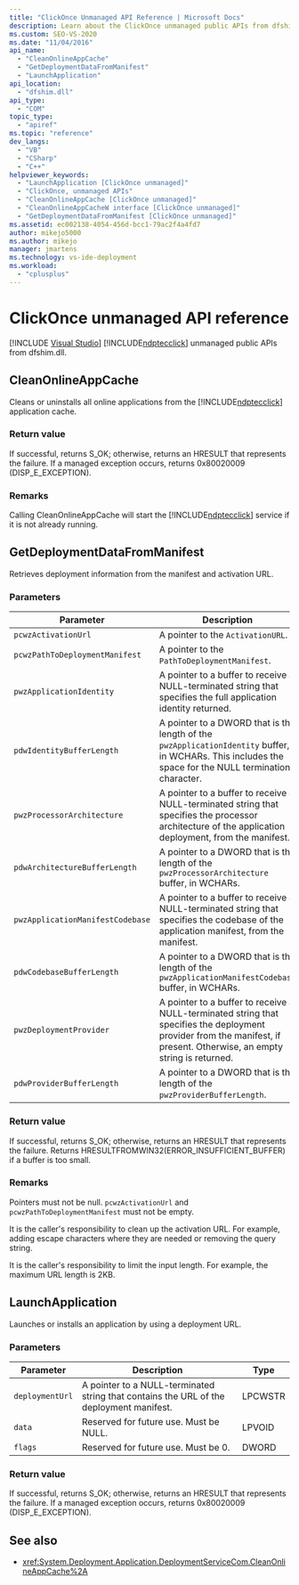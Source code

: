 ```yaml
---
title: "ClickOnce Unmanaged API Reference | Microsoft Docs"
description: Learn about the ClickOnce unmanaged public APIs from dfshim.dll, including CleanOnlineAppCache, GetDeploymentDataFromManifest, and LaunchApplication.
ms.custom: SEO-VS-2020
ms.date: "11/04/2016"
api_name:
  - "CleanOnlineAppCache"
  - "GetDeploymentDataFromManifest"
  - "LaunchApplication"
api_location:
  - "dfshim.dll"
api_type:
  - "COM"
topic_type:
  - "apiref"
ms.topic: "reference"
dev_langs:
  - "VB"
  - "CSharp"
  - "C++"
helpviewer_keywords:
  - "LaunchApplication [ClickOnce unmanaged]"
  - "ClickOnce, unmanaged APIs"
  - "CleanOnlineAppCache [ClickOnce unmanaged]"
  - "CleanOnlineAppCacheW interface [ClickOnce unmanaged]"
  - "GetDeploymentDataFromManifest [ClickOnce unmanaged]"
ms.assetid: ec002138-4054-456d-bcc1-79ac2f4a4fd7
author: mikejo5000
ms.author: mikejo
manager: jmartens
ms.technology: vs-ide-deployment
ms.workload:
  - "cplusplus"
---
```

# ClickOnce unmanaged API reference

 [!INCLUDE [Visual Studio](~/includes/applies-to-version/vs-windows-only.md)]
[!INCLUDE[ndptecclick](../deployment/includes/ndptecclick_md.md)] unmanaged public APIs from dfshim.dll.

## CleanOnlineAppCache
 Cleans or uninstalls all online applications from the [!INCLUDE[ndptecclick](../deployment/includes/ndptecclick_md.md)] application cache.

### Return value
 If successful, returns S_OK; otherwise, returns an HRESULT that represents the failure. If a managed exception occurs, returns 0x80020009 (DISP_E_EXCEPTION).

### Remarks
 Calling CleanOnlineAppCache will start the [!INCLUDE[ndptecclick](../deployment/includes/ndptecclick_md.md)] service if it is not already running.

## GetDeploymentDataFromManifest
 Retrieves deployment information from the manifest and activation URL.

### Parameters

|Parameter|Description|Type|
|---------------|-----------------|----------|
|`pcwzActivationUrl`|A pointer to the `ActivationURL`.|LPCWSTR|
|`pcwzPathToDeploymentManifest`|A pointer to the `PathToDeploymentManifest`.|LPCWSTR|
|`pwzApplicationIdentity`|A pointer to a buffer to receive a NULL-terminated string that specifies the full application identity returned.|LPWSTR|
|`pdwIdentityBufferLength`|A pointer to a DWORD that is the length of the `pwzApplicationIdentity` buffer, in WCHARs. This includes the space for the NULL termination character.|LPDWORD|
|`pwzProcessorArchitecture`|A pointer to a buffer to receive a NULL-terminated string that specifies the processor architecture of the application deployment, from the manifest.|LPWSTR|
|`pdwArchitectureBufferLength`|A pointer to a DWORD that is the length of the `pwzProcessorArchitecture` buffer, in WCHARs.|LPDWORD|
|`pwzApplicationManifestCodebase`|A pointer to a buffer to receive a NULL-terminated string that specifies the codebase of the application manifest, from the manifest.|LPWSTR|
|`pdwCodebaseBufferLength`|A pointer to a DWORD that is the length of the `pwzApplicationManifestCodebase` buffer, in WCHARs.|LPDWORD|
|`pwzDeploymentProvider`|A pointer to a buffer to receive a NULL-terminated string that specifies the deployment provider from the manifest, if present. Otherwise, an empty string is returned.|LPWSTR|
|`pdwProviderBufferLength`|A pointer to a DWORD that is the length of the `pwzProviderBufferLength`.|LPDWORD|

### Return value
 If successful, returns S_OK; otherwise, returns an HRESULT that represents the failure. Returns HRESULTFROMWIN32(ERROR_INSUFFICIENT_BUFFER) if a buffer is too small.

### Remarks
 Pointers must not be null. `pcwzActivationUrl` and `pcwzPathToDeploymentManifest` must not be empty.

 It is the caller's responsibility to clean up the activation URL. For example, adding escape characters where they are needed or removing the query string.

 It is the caller's responsibility to limit the input length. For example, the maximum URL length is 2KB.

## LaunchApplication
 Launches or installs an application by using a deployment URL.

### Parameters

|Parameter|Description|Type|
|---------------|-----------------|----------|
|`deploymentUrl`|A pointer to a NULL-terminated string that contains the URL of the deployment manifest.|LPCWSTR|
|`data`|Reserved for future use. Must be NULL.|LPVOID|
|`flags`|Reserved for future use. Must be 0.|DWORD|

### Return value
 If successful, returns S_OK; otherwise, returns an HRESULT that represents the failure. If a managed exception occurs, returns 0x80020009 (DISP_E_EXCEPTION).

## See also
- <xref:System.Deployment.Application.DeploymentServiceCom.CleanOnlineAppCache%2A>